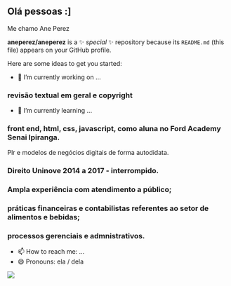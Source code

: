 ## Olá pessoas :]
Me chamo Ane Perez

**aneperez/aneperez** is a ✨ _special_ ✨ repository because its `README.md` (this file) appears on your GitHub profile.

Here are some ideas to get you started:

- 🔭 I’m currently working on ...

### revisão textual em geral e copyright
- 🌱 I’m currently learning ...
 ### front end, html, css, javascript, como aluna no Ford Academy Senai Ipiranga.
Plr e modelos de negócios digitais de forma autodidata.

### Direito Uninove 2014 a 2017 - interrompido.
### Ampla experiência com atendimento a público;
### práticas financeiras e contabilistas referentes ao setor de alimentos e bebidas;
### processos gerenciais e admnistrativos.

- 📫 How to reach me: ...
- 😄 Pronouns: ela / dela

<a href = "mailto:fenix_lousyane@outlook.com"><img src="https://img.shields.io/badge/-outlook-%23333?style=for-the-badge&logo=gmail&logoColor=white" target="_blank"></a>
